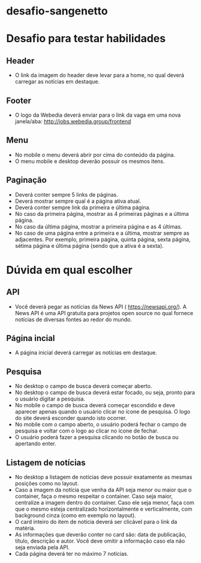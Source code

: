 # desafio-sangenetto
# Desafio para testar habilidades

## Header
* O link da imagem do header deve levar para a home, no qual deverá carregar as notícias em destaque.

## Footer
* O logo da Webedia deverá enviar para o link da vaga em uma nova janela/aba: http://jobs.webedia.group/frontend

## Menu
* No mobile o menu deverá abrir por cima do conteúdo da página.
* O menu mobile e desktop deverão possuir os mesmos itens.

## Paginação
* Deverá conter sempre 5 links de páginas.
* Deverá mostrar sempre qual é a página ativa atual.
* Deverá conter sempre link da primeira e última página.
* No caso da primeira página, mostrar as 4 primeiras páginas e a última página.
* No caso da última página, mostrar a primeira página e as 4 últimas.
* No caso de uma página entre a primeira e a última, mostrar sempre as adjacentes. Por exemplo, primeira página, quinta página, sexta página, sétima página e última página (sendo que a ativa é a sexta).

# Dúvida em qual escolher
## API
* Você deverá pegar as notícias da News API ( https://newsapi.org/). A News API é uma API gratuita para projetos open source no qual fornece notícias de diversas fontes ao redor do mundo.

## Página incial
* A página inicial deverá carregar as notícias em destaque.

## Pesquisa
* No desktop o campo de busca deverá começar aberto.
* No desktop o campo de busca deverá estar focado, ou seja, pronto para o usuário digitar a pesquisa.
* No mobile o campo de busca deverá começar escondido e deve aparecer apenas quando o usuário clicar no ícone de pesquisa. O logo do site deverá esconder quando isto ocorrer.
* No mobile com o campo aberto, o usuário poderá fechar o campo de pesquisa e voltar com o logo ao clicar no ícone de fechar.
* O usuário poderá fazer a pesquisa clicando no botão de busca ou apertando enter.

## Listagem de notícias
* No desktop a listagem de notícias deve possuir exatamente as mesmas posições como no layout.
* Caso a imagem da notícia que venha da API seja menor ou maior que o container, faça o mesmo respeitar o container. Caso seja maior, centralize a imagem dentro do container. Caso ele seja menor, faça com que o mesmo esteja centralizado horizontalmente e verticalmente, com background cinza (como em exemplo no layout).
* O card inteiro do item de notícia deverá ser clicável para o link da matéria.
* As informações que deverão conter no card são: data de publicação, título, descrição e autor. Você deve omitir a informação caso ela não seja enviada pela API.
* Cada página deverá ter no máximo 7 notícias.



